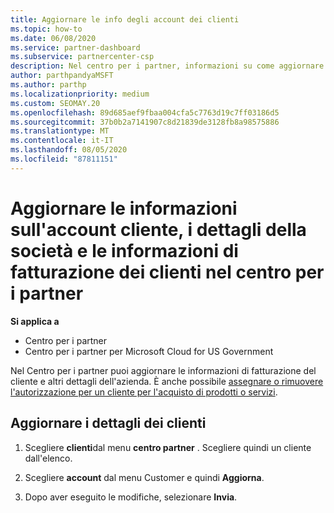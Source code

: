```yaml
---
title: Aggiornare le info degli account dei clienti
ms.topic: how-to
ms.date: 06/08/2020
ms.service: partner-dashboard
ms.subservice: partnercenter-csp
description: Nel centro per i partner, informazioni su come aggiornare le informazioni di fatturazione di un cliente o su come aggiornare i dettagli della società.
author: parthpandyaMSFT
ms.author: parthp
ms.localizationpriority: medium
ms.custom: SEOMAY.20
ms.openlocfilehash: 89d685aef9fbaa004cfa5c7763d19c7ff03186d5
ms.sourcegitcommit: 37b0b2a7141907c8d21839de3128fb8a98575886
ms.translationtype: MT
ms.contentlocale: it-IT
ms.lasthandoff: 08/05/2020
ms.locfileid: "87811151"
---
```

# <a name="update-customer-account-info-company-details-and-customer-billing-information-in-partner-center"></a>Aggiornare le informazioni sull'account cliente, i dettagli della società e le informazioni di fatturazione dei clienti nel centro per i partner

**Si applica a**

- Centro per i partner
- Centro per i partner per Microsoft Cloud for US Government

Nel Centro per i partner puoi aggiornare le informazioni di fatturazione del cliente e altri dettagli dell'azienda. È anche possibile [assegnare o rimuovere l'autorizzazione per un cliente per l'acquisto di prodotti o servizi](give-customers-permission.md).

## <a name="update-customer-details"></a>Aggiornare i dettagli dei clienti

1. Scegliere **clienti**dal menu **centro partner** . Scegliere quindi un cliente dall'elenco.

2. Scegliere **account** dal menu Customer e quindi **Aggiorna**.

3. Dopo aver eseguito le modifiche, selezionare **Invia**.